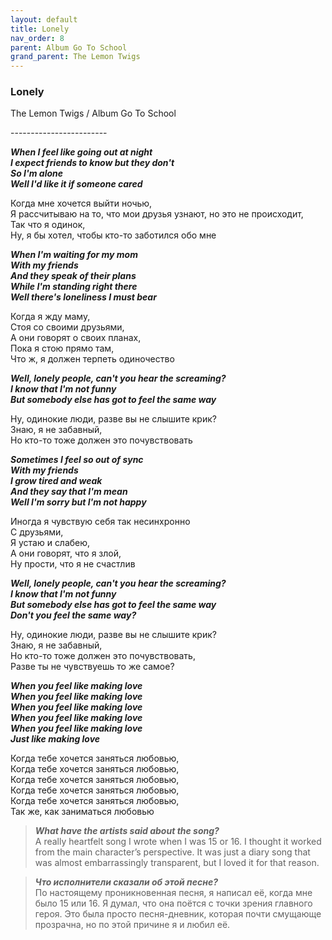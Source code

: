 ```yaml
---  
layout: default  
title: Lonely
nav_order: 8  
parent: Album Go To School  
grand_parent: The Lemon Twigs  
---  
```


### **Lonely**
<p>
The Lemon Twigs	/ Album Go To School
</p>
------------------------

**_When I feel like going out at night  
I expect friends to know but they don't  
So I'm alone  
Well I'd like it if someone cared_**  

Когда мне хочется выйти ночью,  
Я рассчитываю на то, что мои друзья узнают, но это не происходит,  
Так что я одинок,  
Ну, я бы хотел, чтобы кто-то заботился обо мне  

**_When I'm waiting for my mom  
With my friends  
And they speak of their plans  
While I'm standing right there  
Well there's loneliness I must bear_**  

Когда я жду маму,  
Стоя со своими друзьями,  
А они говорят о своих планах,  
Пока я стою прямо там,  
Что ж, я должен терпеть одиночество  

**_Well, lonely people, can't you hear the screaming?  
I know that I'm not funny  
But somebody else has got to feel the same way_**  

Ну, одинокие люди, разве вы не слышите крик?  
Знаю, я не забавный,  
Но кто-то тоже должен это почувствовать  

**_Sometimes I feel so out of sync  
With my friends  
I grow tired and weak  
And they say that I'm mean  
Well I'm sorry but I'm not happy_**  

Иногда я чувствую себя так несинхронно  
С друзьями,  
Я устаю и слабею,  
А они говорят, что я злой,  
Ну прости, что я не счастлив  

**_Well, lonely people, can't you hear the screaming?  
I know that I'm not funny  
But somebody else has got to feel the same way  
Don't you feel the same way?_**  

Ну, одинокие люди, разве вы не слышите крик?  
Знаю, я не забавный,  
Но кто-то тоже должен это почувствовать,  
Разве ты не чувствуешь то же самое?  

**_When you feel like making love  
When you feel like making love  
When you feel like making love  
When you feel like making love  
When you feel like making love  
Just like making love_**  

Когда тебе хочется заняться любовью,  
Когда тебе хочется заняться любовью,  
Когда тебе хочется заняться любовью,  
Когда тебе хочется заняться любовью,  
Когда тебе хочется заняться любовью,  
Так же, как заниматься любовью  

> **_What have the artists said about the song?_**  
A really heartfelt song I wrote when I was 15 or 16. I thought it worked from the main character’s perspective. It was just a diary song that was almost embarrassingly transparent, but I loved it for that reason.

> **_Что исполнители сказали об этой песне?_**  
 По настоящему проникновенная песня, я написал её, когда мне было 15 или 16. Я думал, что она поётся с точки зрения главного героя. Это была просто песня-дневник, которая почти смущающе прозрачна, но по этой причине я и любил её.
